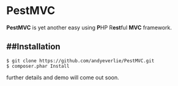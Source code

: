 PestMVC
=======

**PestMVC** is yet another easy using **P**HP R**est**ful **MVC** framework.

##Installation
-----
    $ git clone https://github.com/andyeverlie/PestMVC.git
    $ composer.phar Install


further details and demo will come out soon.
